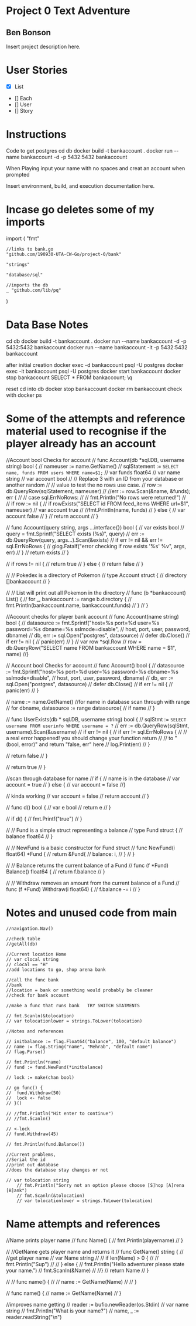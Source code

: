 # Project 0 Text Adventure
## Ben Bonson
Insert project description here.

# User Stories
- [x] List
- [] Each
- [] User
- [] Story

# Instructions
Code to get postgres
cd db
docker build -t bankaccount .
docker run --name bankaccount -d -p 5432:5432 bankaccount


When Playing input your name with no spaces and creat an account when prompted

Insert environment, build, and execution documentation here.


# Incase go deletes some of my imports
import (
	"fmt"

	//links to bank.go
	"github.com/190930-UTA-CW-Go/project-0/bank"

	"strings"

	"database/sql"

	//imports the db
	_ "github.com/lib/pq"
)

# Data Base Notes
cd db
docker build -t bankaccount .
docker run --name bankaccount -d -p 5432:5432 bankaccount
docker run --name bankaccount -it -p 5432:5432 bankaccount


after initial creation
docker exec -d bankaccount psql -U postgres
docker exec -it bankaccount psql -U postgres
docker start bankaccount
docker stop bankaccount
SELECT * FROM bankaccount;
\q

reset
cd into db
docker stop bankaccount
docker rm bankaccount
check with docker ps

# Some of the attempts and reference material used to recognise if the player already has an account

//Account bool Checks for account
// func Account(db *sql.DB, username string) bool {
// 	nameuser := name.GetName()
// 	sqlStatement := `SELECT name, funds FROM users WHERE name=$1;`
// 	var funds float64
// 	var name string
// 	var account bool
// 	// Replace 3 with an ID from your database or another random
// 	// value to test the no rows use case.
// 	row := db.QueryRow(sqlStatement, nameuser)
// 	//err := row.Scan(&name, &funds); err {
// 	// case sql.ErrNoRows:
// 	// 	fmt.Println("No rows were returned!")
// 	// if row := nil {
// 	if rowExists("SELECT id FROM feed_items WHERE url=$1", nameuser)
// 		var account true
// 		//fmt.Println(name, funds)
// 	} else {
// 		var account false
// 	}
// 	return account
// }

// func Account(query string, args ...interface{}) bool {
// 	var exists bool
// 	query = fmt.Sprintf("SELECT exists (%s)", query)
// 	err := db.QueryRow(query, args...).Scan(&exists)
// 	if err != nil && err != sql.ErrNoRows {
// 		glog.Fatalf("error checking if row exists '%s' %v", args, err)
// 	}
// 	return exists
// }


// if rows != nil {
	// 	return true
	// } else {
	// 	return false
	// }

// // Pokedex is a directory of Pokemon
// type Account struct {
// 	directory []bankaccount
// }

// // List will print out all Pokemon in the directory
// func (b *bankaccount) List() {
// 	for _, bankaccount := range b.directory {
// 		fmt.Println(bankaccount.name, bankaccount.funds)
// 	}
// }

//Account checks for player bank account
// func Account(name string) bool {
// 	datasource := fmt.Sprintf("host=%s port=%d user=%s password=%s dbname=%s sslmode=disable",
// 		host, port, user, password, dbname)
// 	db, err := sql.Open("postgres", datasource)
// 	defer db.Close()
// 	if err != nil {
// 		panic(err)
// 	}
// 	var row *sql.Row
// 	row = db.QueryRow("SELECT name FROM bankaccount WHERE name = $1", name)
//}

// Account bool Checks for account
// func Account() bool {
// 	datasource := fmt.Sprintf("host=%s port=%d user=%s password=%s dbname=%s sslmode=disable",
// 		host, port, user, password, dbname)
// 	db, err := sql.Open("postgres", datasource)
// 	defer db.Close()
// 	if err != nil {
// 		panic(err)
// 	}

// name := name.GetName()
//for name in database scan through with range
// for dbname, datasource := range datasource{
// 	if name
// }

// func UserExists(db * sql.DB, username string) bool {
// 	sqlStmt := `SELECT username FROM userinfo WHERE username = ?`
// 	err := db.QueryRow(sqlStmt, username).Scan(&username)
// 	if err != nil {
// 		if err != sql.ErrNoRows {
// 			// a real error happened! you should change your function return
// 			// to "(bool, error)" and return "false, err" here
// 			log.Print(err)
// 		}

// 		return false
// 	}

// 	return true
// }

//scan through database for name
// if {
// 	name is in the database
//	var account = true
// } else {
//	var account = false
//}

// kinda working
// 	var account = false
// 	return account
// }

// func d() bool {
//     var e bool
//     return e
// }

// if d() {
//     fmt.Printf("true")
// }


// // Fund is a simple struct representing a balance
// type Fund struct {
// 	balance float64
// }

// // NewFund is a basic constructor for Fund struct
// func NewFund(i float64) *Fund {
// 	return &Fund{
// 		balance: i,
// 	}
// }

// // Balance returns the current balance of a Fund
// func (f *Fund) Balance() float64 {
// 	return f.balance
// }

// // Withdraw removes an amount from the current balance of a Fund
// func (f *Fund) Withdraw(i float64) {
// 	f.balance -= i
// }


# Notes and unused code from main

	//navigation.Nav()

	//check table
	//getAll(db)

	//Current location Home
	// var clocal string
	// clocal == "H"
	//add locations to go, shop arena bank

	//call the func bank
	//bank
	//location = bank or something would probably be cleaner
	//check for bank account

	//make a func that runs bank   TRY SWITCH STATMENTS

	// fmt.Scanln(&tolocation)
	// var tolocationlower = strings.ToLower(tolocation)

	//Notes and references

	// initbalance := flag.Float64("balance", 100, "default balance")
	// name := flag.String("name", "Mehrab", "default name")
	// flag.Parse()

	// fmt.Println(*name)
	// fund := fund.NewFund(*initbalance)

	// lock := make(chan bool)

	// go func() {
	// 	fund.Withdraw(50)
	// 	lock <- false
	// }()

	// //fmt.Println("Hit enter to continue")
	// //fmt.Scanln()

	// <-lock
	// fund.Withdraw(45)

	// fmt.Println(fund.Balance())

	//Current problems,
	//Serial the id
	//print out database
	//does the database stay changes or not

	// var tolocation string
		// fmt.Println("Sorry not an option please choose [S]hop [A]rena [B]ank")
		// fmt.Scanln(&tolocation)
		// var tolocationlower = strings.ToLower(tolocation)

# Name attempts and references

//Name prints player name
// func Name() {
// 	fmt.Println(playername)
// }

// //GetName gets player name and returns it
// func GetName() string {
// 	//get player name
// 	var Name string
// 	// if len(Name) > 0 {
// 	// 	fmt.Println("Sup")
// 	// } else {
// 	fmt.Println("Hello adventurer please state your name.")
// 	fmt.Scanln(&Name)
// 	//}
// 	return Name
// }

// // func name() {
// // 	name := GetName(Name)
// // }

// func name() {
// 	name := GetName(Name)
// }

//improves name getting
// reader := bufio.newReader(os.Stdin)
//     var name string
//     fmt.Println("What is your name?")
//     name, _ := reader.readString("\n")
